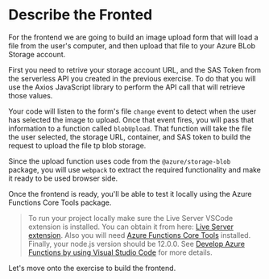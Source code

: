 # Describe the Fronted

For the frontend we are going to build an image upload form that will load a file from the user's computer, and then upload that file to your Azure BLob Storage account. 

First you need to retrive your storage account URL, and the SAS Token from the serverless API you created in the previous exercise. To do that you will use the Axios JavaScript library to perform the API call that will retrieve those values. 

Your code will listen to the form's file `change` event to detect when the user has selected the image to upload. Once that event fires, you will pass that information to a function called `blobUpload`. That function will take the file the user selected, the storage URL, container, and SAS token to build the request to upload the file tp blob storage.

Since the upload function uses code from the `@azure/storage-blob` package, you will use `webpack` to extract the required functionality and make it ready to be used browser side. 

Once the frontend is ready, you'll be able to test it locally using the Azure Functions Core Tools package.

>To run your project locally make sure the Live Server VSCode extension is installed. You can obtain it from here: [Live Server extension](https://marketplace.visualstudio.com/items?itemName=ritwickdey.LiveServer). Also you will need [Azure Functions Core Tools](https://docs.microsoft.com/en-us/azure/azure-functions/functions-run-local?tabs=linux%2Ccsharp%2Cbash) installed. Finally, your node.js version should be 12.0.0. See [Develop Azure Functions by using Visual Studio Code](https://docs.microsoft.com/en-us/azure/azure-functions/functions-develop-vs-code?tabs=nodejs) for more details.

Let's move onto the exercise to build the frontend.
